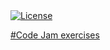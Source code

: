 <a href="https://github.com/jmg2014/googlecodejam/blob/master/LICENSE">
<img src="https://img.shields.io/badge/License-Apache%202.0-blue.svg" alt="License">

#Code Jam exercises
